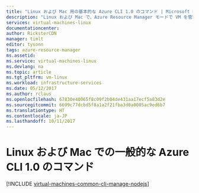 ```yaml
---
title: "Linux および Mac 用の基本的な Azure CLI 1.0 のコマンド | Microsoft Docs"
description: "Linux および Mac で、Azure Resource Manager モードで VM を管理する際に使用する基本的な Azure CLI 1.0 のコマンド"
services: virtual-machines-linux
documentationcenter: 
author: RicksterCDN
manager: timlt
editor: tysonn
tags: azure-resource-manager
ms.assetid: 
ms.service: virtual-machines-linux
ms.devlang: na
ms.topic: article
ms.tgt_pltfrm: vm-linux
ms.workload: infrastructure-services
ms.date: 05/12/2017
ms.author: rclaus
ms.openlocfilehash: 67830e40065f8c09f2b04de431aa17ecf5a83d2e
ms.sourcegitcommit: 6699c77dcbd5f8a1a2f21fba3d0a0005ac9ed6b7
ms.translationtype: HT
ms.contentlocale: ja-JP
ms.lasthandoff: 10/11/2017
---
```

# <a name="common-azure-cli-10-commands-on-linux-and-mac"></a>Linux および Mac での一般的な Azure CLI 1.0 のコマンド
[!INCLUDE [virtual-machines-common-cli-manage-nodejs](../../../includes/virtual-machines-common-cli-manage-nodejs.md)]